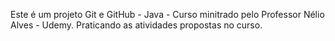 Este é um projeto Git e GitHub - Java - Curso minitrado pelo Professor Nélio Alves - Udemy.
Praticando as atividades propostas no curso.
